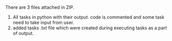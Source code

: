 There are 3 files attached in ZIP.
1. All tasks in python with their output. code is commented and some task need to take input from user.
2. added tasks .txt file which were created during executing tasks as a part of output.
